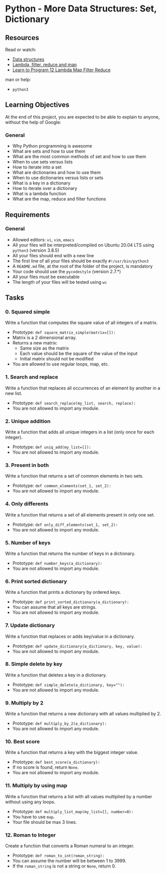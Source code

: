 # Python - More Data Structures: Set, Dictionary

## Resources
Read or watch:
- [Data structures](https://docs.python.org/3/tutorial/datastructures.html)
- [Lambda, filter, reduce and map](https://book.pythontips.com/en/latest/map_filter.html)
- [Learn to Program 12 Lambda Map Filter Reduce](https://youtu.be/1GAC6KQUPeg)

man or help:
- `python3`

## Learning Objectives
At the end of this project, you are expected to be able to explain to anyone, without the help of Google:

### General
- Why Python programming is awesome
- What are sets and how to use them
- What are the most common methods of set and how to use them
- When to use sets versus lists
- How to iterate into a set
- What are dictionaries and how to use them
- When to use dictionaries versus lists or sets
- What is a key in a dictionary
- How to iterate over a dictionary
- What is a lambda function
- What are the map, reduce and filter functions

## Requirements

### General
- Allowed editors: `vi`, `vim`, `emacs`
- All your files will be interpreted/compiled on Ubuntu 20.04 LTS using `python3` (version 3.8.5)
- All your files should end with a new line
- The first line of all your files should be exactly `#!/usr/bin/python3`
- A `README.md` file, at the root of the folder of the project, is mandatory
- Your code should use the `pycodestyle` (version 2.7.*)
- All your files must be executable
- The length of your files will be tested using `wc`

## Tasks

### 0. Squared simple
Write a function that computes the square value of all integers of a matrix.

- Prototype: `def square_matrix_simple(matrix=[]):`
- Matrix is a 2 dimensional array.
- Returns a new matrix:
  - Same size as the matrix
  - Each value should be the square of the value of the input
  - Initial matrix should not be modified
- You are allowed to use regular loops, map, etc.

### 1. Search and replace
Write a function that replaces all occurrences of an element by another in a new list.

- Prototype: `def search_replace(my_list, search, replace):`
- You are not allowed to import any module.

### 2. Unique addition
Write a function that adds all unique integers in a list (only once for each integer).

- Prototype: `def uniq_add(my_list=[]):`
- You are not allowed to import any module.

### 3. Present in both
Write a function that returns a set of common elements in two sets.

- Prototype: `def common_elements(set_1, set_2):`
- You are not allowed to import any module.

### 4. Only differents
Write a function that returns a set of all elements present in only one set.

- Prototype: `def only_diff_elements(set_1, set_2):`
- You are not allowed to import any module.

### 5. Number of keys
Write a function that returns the number of keys in a dictionary.

- Prototype: `def number_keys(a_dictionary):`
- You are not allowed to import any module.

### 6. Print sorted dictionary
Write a function that prints a dictionary by ordered keys.

- Prototype: `def print_sorted_dictionary(a_dictionary):`
- You can assume that all keys are strings.
- You are not allowed to import any module.

### 7. Update dictionary
Write a function that replaces or adds key/value in a dictionary.

- Prototype: `def update_dictionary(a_dictionary, key, value):`
- You are not allowed to import any module.

### 8. Simple delete by key
Write a function that deletes a key in a dictionary.

- Prototype: `def simple_delete(a_dictionary, key=""):`
- You are not allowed to import any module.

### 9. Multiply by 2
Write a function that returns a new dictionary with all values multiplied by 2.

- Prototype: `def multiply_by_2(a_dictionary):`
- You are not allowed to import any module.

### 10. Best score
Write a function that returns a key with the biggest integer value.

- Prototype: `def best_score(a_dictionary):`
- If no score is found, return `None`.
- You are not allowed to import any module.

### 11. Multiply by using map
Write a function that returns a list with all values multiplied by a number without using any loops.

- Prototype: `def multiply_list_map(my_list=[], number=0):`
- You have to use `map`.
- Your file should be max 3 lines.

### 12. Roman to Integer
Create a function that converts a Roman numeral to an integer.

- Prototype: `def roman_to_int(roman_string):`
- You can assume the number will be between 1 to 3999.
- If the `roman_string` is not a string or `None`, return 0.